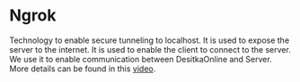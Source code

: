 # Ngrok
Technology to enable secure tunneling to localhost. It is used to expose the server to the internet.
It is used to enable the client to connect to the server. We use it to enable communication between
DesitkaOnline and Server. More details can be found in this [video](../DesitkaOffline/mobile_phone_install.mp4).
